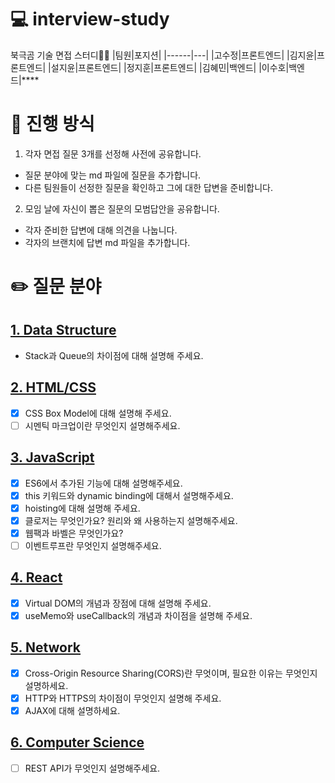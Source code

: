 # 💻 interview-study

북극곰 기술 면접 스터디🐻‍❄️
|팀원|포지션|
|------|---|
|고수정|프론트엔드|
|김지윤|프론트엔드|
|설지윤|프론트엔드|
|정지훈|프론트엔드|
|김혜민|백엔드|
|이수호|백엔드|\*\*\*\*

# 👫 진행 방식

1. 각자 면접 질문 3개를 선정해 사전에 공유합니다.

- 질문 분야에 맞는 md 파일에 질문을 추가합니다.
- 다른 팀원들이 선정한 질문을 확인하고 그에 대한 답변을 준비합니다.

2. 모임 날에 자신이 뽑은 질문의 모범답안을 공유합니다.

- 각자 준비한 답변에 대해 의견을 나눕니다.
- 각자의 브랜치에 답변 md 파일을 추가합니다.

# ✏️ 질문 분야

## [1. Data Structure](data_structure.md)

- Stack과 Queue의 차이점에 대해 설명해 주세요.

## [2. HTML/CSS](html_css.md)

- [x] CSS Box Model에 대해 설명해 주세요.
- [ ] 시멘틱 마크업이란 무엇인지 설명해주세요.

## [3. JavaScript](javascript.md)

- [x] ES6에서 추가된 기능에 대해 설명해주세요.
- [x] this 키워드와 dynamic binding에 대해서 설명해주세요.
- [x] hoisting에 대해 설명해 주세요.
- [x] 클로저는 무엇인가요? 원리와 왜 사용하는지 설명해주세요.
- [x] 웹팩과 바벨은 무엇인가요?
- [ ] 이벤트루프란 무엇인지 설명해주세요.

## [4. React](react.md)

- [x] Virtual DOM의 개념과 장점에 대해 설명해 주세요.
- [x] useMemo와 useCallback의 개념과 차이점을 설명해 주세요.

## [5. Network](network.md)

- [x] Cross-Origin Resource Sharing(CORS)란 무엇이며, 필요한 이유는 무엇인지 설명하세요.
- [x] HTTP와 HTTPS의 차이점이 무엇인지 설명해 주세요.
- [x] AJAX에 대해 설명하세요.

## [6. Computer Science](network.md)

- [ ] REST API가 무엇인지 설명해주세요.
